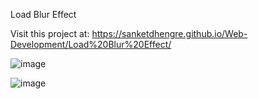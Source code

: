 Load Blur Effect

Visit this project at: https://sanketdhengre.github.io/Web-Development/Load%20Blur%20Effect/


![image](https://user-images.githubusercontent.com/83276393/225709860-ad84a826-a127-4100-af60-0b28f70f8efe.png)


![image](https://user-images.githubusercontent.com/83276393/225709997-fdd4bd2f-54c6-4280-b8cb-f26b1ba6a0c5.png)
